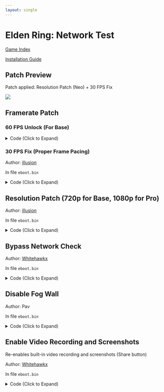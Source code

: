 ```yaml
---
layout: single
---
```


# Elden Ring: Network Test

[Game Index](/patch/#patches)

[Installation Guide](https://illusion0001.github.io/install-instructions/)

## Patch Preview

Patch applied: Resolution Patch (Neo) + 30 FPS Fix

![](https://storage.googleapis.com/assets-illusion0001/images/patches/preview/EldenRingPatches/EldenRingNeoPreview.png)

## Framerate Patch

### 60 FPS Unlock (For Base)

<details>
<summary>Code (Click to Expand)</summary>

{% highlight yml %}
- game: "Elden Ring: Network Test"
  app_ver: "01.00"
  patch_ver: "1.0"
  name: "60 FPS Unlock (For Base)"
  author: "illusion"
  note:
  arch: generic_orbis
  enabled: False # Todo: move this to a separate file
  patch_list:
        # Flipmode
        - [ bytes, 0x1BF6627, "95" ]
        # VFR
        - [ bytes, 0x1BF6795, "48 E9 5B 00 00 00" ]
{% endhighlight %}

</details>

### 30 FPS Fix (Proper Frame Pacing)

Author: [illusion](https://twitter.com/illusion0002)

In file `eboot.bin`

<details>
<summary>Code (Click to Expand)</summary>

{% highlight yml %}
- game: "Elden Ring: Network Test"
  app_ver: "01.00"
  patch_ver: "1.0"
  name: "30 FPS Fix (Proper Frame Pacing)"
  author: "illusion"
  note: "Locks FPS to 30 with Proper Frame Pacing."
  arch: generic_orbis
  enabled: False # Todo: move this to a separate file
  patch_list:
        # Flipmode (Base Only)
        - [ bytes, 0x1BF6627, "95" ]
        # Call
        - [ bytes, 0x2D42FF0, "E8 0F D5 39 00" ]
        # Main code
        - [ bytes, 0x30E0503, "00 BF 00 01 11 4E BE 01 00 00 00 E8 ED F8 D8 FF C3" ]
{% endhighlight %}

</details>

## Resolution Patch (720p for Base, 1080p for Pro)

Author: [illusion](https://twitter.com/illusion0002)

In file `eboot.bin`

<details>
<summary>Code (Click to Expand)</summary>

{% highlight yml %}
- game: "Elden Ring: Network Test"
  app_ver: "01.00"
  patch_ver: "1.0"
  name: "Resolution Patch (720p for Base, 1080p for Pro)"
  author: "illusion"
  note:
  arch: generic_orbis
  enabled: False # Todo: move this to a separate file
  patch_list:
        # Base
        - [ bytes, 0x3C68B8C, "00 05 00 00 D0 02 00 00" ]
        # Neo
        - [ bytes, 0x1BE505F, "80 07 00 00" ]
        - [ bytes, 0x1BE5069, "38 04 00 00" ]
{% endhighlight %}

</details>

## Bypass Network Check

Author: [Whitehawkx](https://twitter.com/Whitehawkx)

In file `eboot.bin`

<details>
<summary>Code (Click to Expand)</summary>

{% highlight yml %}
- game: "Elden Ring: Network Test"
  app_ver: "01.00"
  patch_ver: "1.0"
  name: "Bypass Network Check"
  author: "Whitehawkx"
  note:
  arch: generic_orbis
  enabled: False # Todo: move this to a separate file
  patch_list:
        - [ bytes, 0x015724A0, "E9 00 01" ]
{% endhighlight %}

</details>

## Disable Fog Wall

Author: Pav

In file `eboot.bin`

<details>
<summary>Code (Click to Expand)</summary>

{% highlight yml %}
- game: "Elden Ring: Network Test"
  app_ver: "01.00"
  patch_ver: "1.0"
  name: "Disable Fog Wall"
  author: "Pav"
  note:
  arch: generic_orbis
  enabled: False # Todo: move this to a separate file
  patch_list:
        - [ bytes, 0x013BBC33, "90 90 90 90 90" ]
{% endhighlight %}

</details>

## Enable Video Recording and Screenshots

Re-enables built-in video recording and screenshots (Share button)

Author: [Whitehawkx](https://twitter.com/Whitehawkx)

In file `eboot.bin`

<details>
<summary>Code (Click to Expand)</summary>

{% highlight yml %}
- game: "Elden Ring: Network Test"
  app_ver: "01.00"
  patch_ver: "1.0"
  name: "Enable Video Recording and Screenshots"
  author: "Whitehawkx"
  note: "Re-enables built-in video recording and screenshots (Share button)"
  arch: generic_orbis
  enabled: False # Todo: move this to a separate file
  patch_list:
        - [ bytes, 0x01BFF799, "00" ]
{% endhighlight %}

</details>
